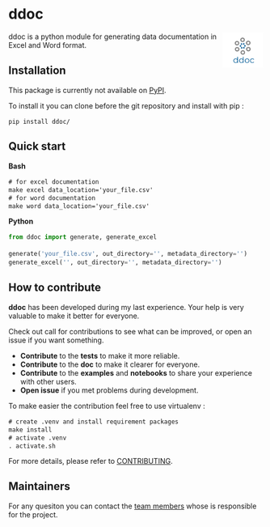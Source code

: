 ddoc 
====

<img align='right' width="80" height="70" src="logo.png"/>

ddoc is a python module for generating data documentation in Excel and Word format. 

Installation
------------
This package is currently not available on <a href='https://pypi.org/'>PyPI</a>.

To install it you can clone before the git repository and install with pip : 

``` shell 
pip install ddoc/
```

Quick start
-----------

**Bash**
``` shell 
# for excel documentation 
make excel data_location='your_file.csv'
# for word documentation
make word data_location='your_file.csv'
```

**Python**
``` python 
from ddoc import generate, generate_excel

generate('your_file.csv', out_directory='', metadata_directory='')
generate_excel('', out_directory='', metadata_directory='')
```

How to contribute
-----------------
**ddoc** has been developed during my last experience. Your help is very valuable to make it better for everyone. 

Check out call for contributions to see what can be improved, or open an issue if you want something. 
* **Contribute** to the **tests** to make it more reliable. 
* **Contribute** to the **doc** to make it clearer for everyone.
* **Contribute** to the **examples** and **notebooks** to share your experience with other users. 
* **Open issue** if you met problems during development. 

To make easier the contribution feel free to use virtualenv :

``` shell 
# create .venv and install requirement packages
make install 
# activate .venv
. activate.sh 
```

For more details, please refer to <a href="./docs/contributing.rst">CONTRIBUTING</a>.

Maintainers
-----------
For any quesiton you can contact the <a href="./AUTHORS.rst">team members</a> whose is responsible for the project.